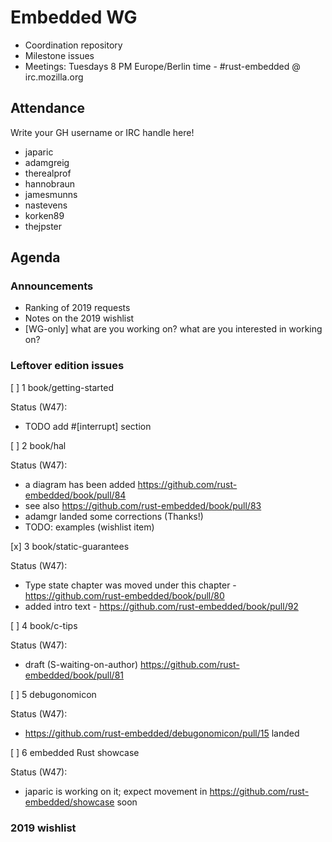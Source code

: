 # Embedded WG

- Coordination repository
- Milestone issues
- Meetings: Tuesdays 8 PM Europe/Berlin time - #rust-embedded @ irc.mozilla.org

## Attendance

Write your GH username or IRC handle here!

- japaric
- adamgreig
- therealprof
- hannobraun
- jamesmunns
- nastevens
- korken89
- thejpster


## Agenda

### Announcements
- Ranking of 2019 requests
- Notes on the 2019 wishlist
- [WG-only] what are you working on? what are you interested in working on?


### Leftover edition issues


[ ] 1 book/getting-started

Status (W47):

- TODO add #[interrupt] section


[ ] 2 book/hal

Status (W47):

- a diagram has been added https://github.com/rust-embedded/book/pull/84
- see also https://github.com/rust-embedded/book/pull/83
- adamgr landed some corrections (Thanks!)
- TODO: examples (wishlist item)


[x] 3 book/static-guarantees

Status (W47):

- Type state chapter was moved under this chapter - https://github.com/rust-embedded/book/pull/80
- added intro text - https://github.com/rust-embedded/book/pull/92


[ ] 4 book/c-tips

Status (W47):

- draft (S-waiting-on-author) https://github.com/rust-embedded/book/pull/81


[ ] 5 debugonomicon

Status (W47):

- https://github.com/rust-embedded/debugonomicon/pull/15 landed


[ ] 6 embedded Rust showcase

Status (W47):

- japaric is working on it; expect movement in https://github.com/rust-embedded/showcase soon


### 2019 wishlist
